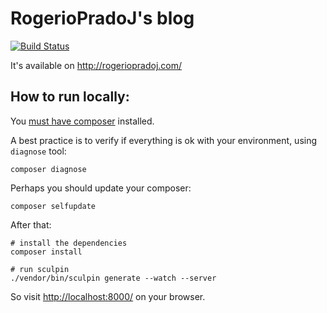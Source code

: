 # RogerioPradoJ's blog

[![Build Status](https://travis-ci.org/rogeriopradoj/rogeriopradoj.github.io.svg)](https://travis-ci.org/rogeriopradoj/rogeriopradoj.github.io)

It's available on http://rogeriopradoj.com/

## How to run locally:

You [must have composer](https://getcomposer.org/doc/00-intro.md) installed.

A best practice is to verify if everything is ok with your environment, using `diagnose` tool:

```shell
composer diagnose
```

Perhaps you should update your composer:

```shell
composer selfupdate
```

After that:

```shell
# install the dependencies
composer install

# run sculpin
./vendor/bin/sculpin generate --watch --server
```

So visit [http://localhost:8000/](http://localhost:8000/) on your browser.
